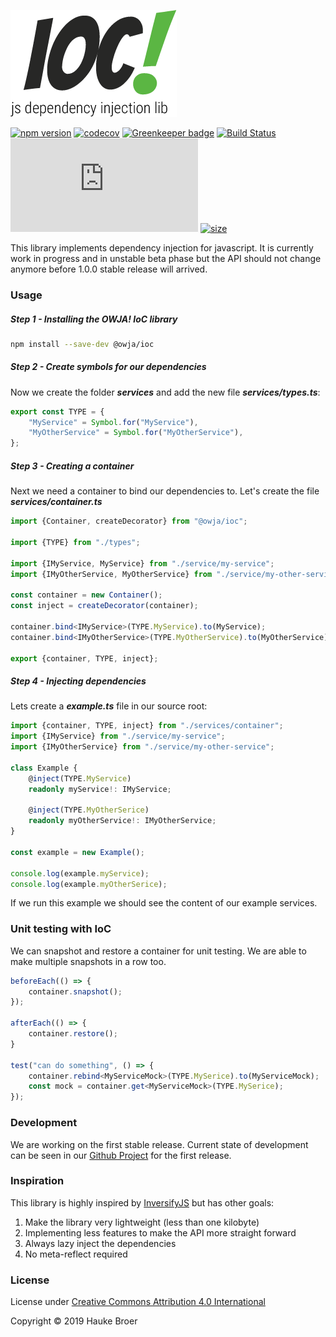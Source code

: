 ![OWJA! IoC](resources/owja-ioc-logo.png)

[![npm version](https://img.shields.io/npm/v/@owja/ioc.svg)](https://badge.fury.io/js/%40owja%2Fioc)
[![codecov](https://codecov.io/gh/owja/ioc/branch/master/graph/badge.svg)](https://codecov.io/gh/owja/ioc)
[![Greenkeeper badge](https://badges.greenkeeper.io/owja/ioc.svg)](https://greenkeeper.io/)
[![Build Status](https://travis-ci.org/owja/ioc.svg?branch=master)](https://travis-ci.org/owja/ioc)
[![gzip size](http://img.badgesize.io/https://unpkg.com/@owja/ioc/dist/ioc.mjs?compression=gzip)](https://unpkg.com/@owja/ioc/dist/ioc.mjs)
[![size](https://badgen.net/packagephobia/install/@owja/ioc)](https://unpkg.com/@owja/ioc/dist/ioc.mjs)

This library implements dependency injection for javascript.
It is currently work in progress and in unstable beta phase
but the API should not change anymore before 1.0.0 stable release
will arrived.

### Usage

##### Step 1 - Installing the OWJA! IoC library

```bash
npm install --save-dev @owja/ioc
``` 

##### Step 2 - Create symbols for our dependencies

Now we create the folder ***services*** and add the new file ***services/types.ts***:
```ts
export const TYPE = {
    "MyService" = Symbol.for("MyService"),
    "MyOtherService" = Symbol.for("MyOtherService"),
};
```

##### Step 3 - Creating a container

Next we need a container to bind our dependencies to. Let's create the file ***services/container.ts***

```ts
import {Container, createDecorator} from "@owja/ioc";

import {TYPE} from "./types";

import {IMyService, MyService} from "./service/my-service";
import {IMyOtherService, MyOtherService} from "./service/my-other-service";

const container = new Container();
const inject = createDecorator(container);

container.bind<IMyService>(TYPE.MyService).to(MyService);
container.bind<IMyOtherService>(TYPE.MyOtherService).to(MyOtherService);

export {container, TYPE, inject};
```

##### Step 4 - Injecting dependencies

Lets create a ***example.ts*** file in our source root:
 
```ts
import {container, TYPE, inject} from "./services/container";
import {IMyService} from "./service/my-service";
import {IMyOtherService} from "./service/my-other-service";

class Example {
    @inject(TYPE.MyService)
    readonly myService!: IMyService;
    
    @inject(TYPE.MyOtherSerice)
    readonly myOtherService!: IMyOtherService;
}

const example = new Example();

console.log(example.myService);
console.log(example.myOtherSerice);
```

If we run this example we should see the content of our example services.

### Unit testing with IoC

We can snapshot and restore a container for unit testing.
We are able to make multiple snapshots in a row too.

```ts
beforeEach(() => {
    container.snapshot();
});

afterEach(() => {
    container.restore();
}

test("can do something", () => {
    container.rebind<MyServiceMock>(TYPE.MySerice).to(MyServiceMock);
    const mock = container.get<MyServiceMock>(TYPE.MySerice);
});
```

### Development

We are working on the first stable release. Current state of development can be seen in our
[Github Project](https://github.com/owja/ioc/projects/1) for the first release.

### Inspiration

This library is highly inspired by [InversifyJS](https://github.com/inversify/InversifyJS)
but has other goals:

1. Make the library very lightweight (less than one kilobyte)
2. Implementing less features to make the API more straight forward
3. Always lazy inject the dependencies
4. No meta-reflect required

### License

License under [Creative Commons Attribution 4.0 International](https://spdx.org/licenses/CC-BY-4.0.html)

Copyright © 2019 Hauke Broer
